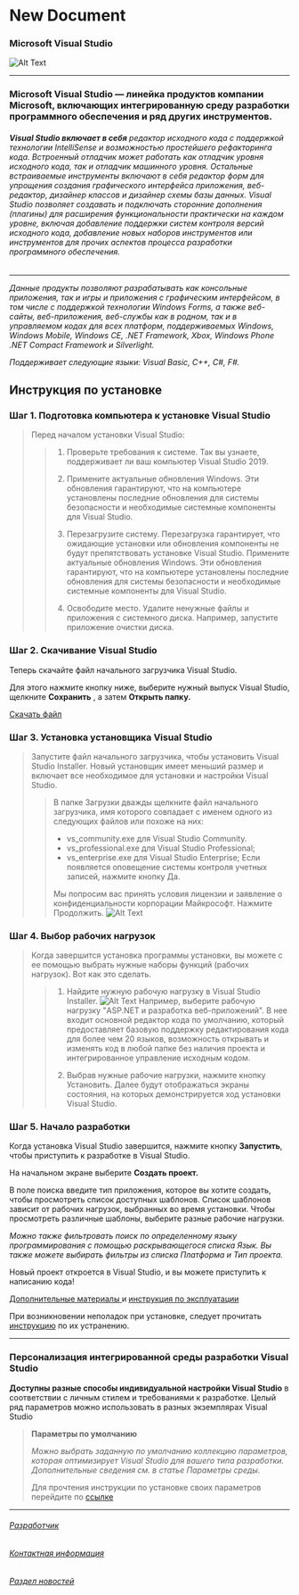 # New Document
### Microsoft Visual Studio
![Alt Text](https://upload.wikimedia.org/wikipedia/commons/thumb/5/59/Visual_Studio_Icon_2019.svg/800px-Visual_Studio_Icon_2019.svg.png)

___

### **Microsoft Visual Studio** — линейка продуктов компании Microsoft, включающих интегрированную среду разработки программного обеспечения и ряд других инструментов.

###### **Visual Studio включает в себя** редактор исходного кода с поддержкой технологии IntelliSense и возможностью простейшего рефакторинга кода. Встроенный отладчик может работать как отладчик уровня исходного кода, так и отладчик машинного уровня. Остальные встраиваемые инструменты включают в себя редактор форм для упрощения создания графического интерфейса приложения, веб-редактор, дизайнер классов и дизайнер схемы базы данных. Visual Studio позволяет создавать и подключать сторонние дополнения (плагины) для расширения функциональности практически на каждом уровне, включая добавление поддержки систем контроля версий исходного кода, добавление новых наборов инструментов  или инструментов для прочих аспектов процесса разработки программного обеспечения.

---
*Данные продукты позволяют разрабатывать как консольные приложения, так и игры и приложения с графическим интерфейсом, в том числе с поддержкой технологии Windows Forms, а также веб-сайты, веб-приложения, веб-службы как в родном, так и в управляемом кодах для всех платформ, поддерживаемых Windows, Windows Mobile, Windows CE, .NET Framework, Xbox, Windows Phone .NET Compact Framework и Silverlight.*

*Поддерживает следующие языки: Visual Basic, C++, C#, F#.*


## Инструкция по установке
### Шаг 1. Подготовка компьютера к установке Visual Studio


> Перед началом установки Visual Studio:
>> 1) Проверьте требования к системе. Так вы узнаете, поддерживает ли ваш компьютер Visual Studio 2019.
>> 
>> 2) Примените актуальные обновления Windows. Эти обновления гарантируют, что на компьютере установлены последние обновления для системы безопасности и необходимые системные компоненты для Visual Studio.
>> 
>> 3) Перезагрузите систему. Перезагрузка гарантирует, что ожидающие установки или обновления компоненты не будут препятствовать установке Visual Studio.
Примените актуальные обновления Windows. Эти обновления гарантируют, что на компьютере установлены последние обновления для системы безопасности и необходимые системные компоненты для Visual Studio.
>>
>> 4) Освободите место. Удалите ненужные файлы и приложения с системного диска. Например, запустите приложение очистки диска.

### Шаг 2. Скачивание Visual Studio

Теперь скачайте файл начального загрузчика Visual Studio.

Для этого нажмите кнопку ниже, выберите нужный выпуск Visual Studio, щелкните **Сохранить** , а затем **Открыть папку.**

[Скачать файл](https://visualstudio.microsoft.com/ru/downloads/)

### Шаг 3. Установка установщика Visual Studio

> Запустите файл начального загрузчика, чтобы установить Visual Studio Installer. Новый установщик имеет меньший размер и включает все необходимое для установки и настройки Visual Studio.
>>В папке Загрузки дважды щелкните файл начального загрузчика, имя которого совпадает с именем одного из следующих файлов или похоже на них:
>>+ vs_community.exe для Visual Studio Community.
>>+ vs_professional.exe для Visual Studio Professional;
>>+ vs_enterprise.exe для Visual Studio Enterprise;
>> Если появляется оповещение системы контроля учетных записей, нажмите кнопку Да.
>>
>>Мы попросим вас принять условия лицензии и заявление о конфиденциальности корпорации Майкрософт. Нажмите Продолжить.
>>![Alt Text](https://docs.microsoft.com/ru-ru/visualstudio/install/media/privacy-and-license-terms.png?view=vs-2019)

### Шаг 4. Выбор рабочих нагрузок

>Когда завершится установка программы установки, вы можете с ее помощью выбрать нужные наборы функций (рабочих нагрузок). Вот как это сделать.
>>1. Найдите нужную рабочую нагрузку в Visual Studio Installer.
>>![Alt Text](https://docs.microsoft.com/ru-ru/visualstudio/install/media/vs-2019/vs-installer-workloads.png?view=vs-2019)
>>Например, выберите рабочую нагрузку "ASP.NET и разработка веб-приложений". В нее входит основной редактор кода по умолчанию, который предоставляет базовую поддержку редактирования кода для более чем 20 языков, возможность открывать и изменять код в любой папке без наличия проекта и интегрированное управление исходным кодом.
>>
>> 2. Выбрав нужные рабочие нагрузки, нажмите кнопку Установить.
>>Далее будут отображаться экраны состояния, на которых демонстрируется ход установки Visual Studio.


### Шаг 5. Начало разработки 

Когда установка Visual Studio завершится, нажмите кнопку **Запустить**, чтобы приступить к разработке в Visual Studio.

На начальном экране выберите **Создать проект.**

В поле поиска введите тип приложения, которое вы хотите создать, чтобы просмотреть список доступных шаблонов. Список шаблонов зависит от рабочих нагрузок, выбранных во время установки. Чтобы просмотреть различные шаблоны, выберите разные рабочие нагрузки.

*Можно также фильтровать поиск по определенному языку программирования с помощью раскрывающегося списка Язык. Вы также можете выбирать фильтры из списка Платформа и Тип проекта.*

Новый проект откроется в Visual Studio, и вы можете приступить к написанию кода!

[ Дополнительные материалы ](https://docs.microsoft.com/ru-ru/visualstudio/install/install-visual-studio?view) и
[инструкция по эксплуатации](https://docs.microsoft.com/ru-ru/visualstudio/get-started/visual-studio-ide?view=vs-2019)

При возникновении неполадок при установке, следует прочитать [инструкцию](https://docs.microsoft.com/ru-ru/cpp/build/reference/showincludes-list-include-files?view=msvc-160) по их устранению.
___


### Персонализация интегрированной среды разработки Visual Studio

**Доступны разные способы индивидуальной настройки Visual Studio** в соответствии с личным стилем и требованиями к разработке. Целый ряд параметров можно использовать в разных экземплярах Visual Studio 

>**Параметры по умолчанию**
>
>*Можно выбрать заданную по умолчанию коллекцию параметров, которая оптимизирует Visual Studio для вашего типа разработки. Дополнительные сведения см. в статье Параметры среды.*
>
>Для прочтения инструкции по установке своих параметров перейдите по [ссылке](https://docs.microsoft.com/ru-ru/visualstudio/ide/personalizing-the-visual-studio-ide?view=vs-2019)

___

###### [Разработчик](https://www.microsoft.com/ru-ru/about)
###### [Контактная информация](https://support.microsoft.com/contactus)
###### [Раздел новостей](https://news.microsoft.com/ru-ru/)




